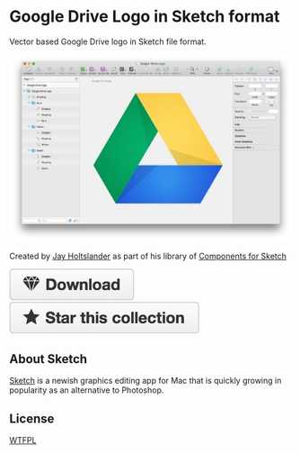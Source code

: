 Google Drive Logo in Sketch format
=========================================

Vector based Google Drive logo in Sketch file format.

![Google Drive Logo](preview.jpg)

Created by [Jay Holtslander](http://jay.holtslander.com) as part of his library of [Components for Sketch](https://github.com/JayHoltslander/Components-for-Sketch)

[![Download](../../btn-download.png)](https://github.com/JayHoltslander/Components-for-Sketch/raw/master/Google-Drive-Logo/Google-Drive-Logo.sketch) [![Star](../../btn-star.png)](../../../../)

About Sketch
------------

[Sketch](http://bohemiancoding.com/sketch/) is a newish graphics editing app for Mac that is quickly growing in popularity as an alternative to Photoshop. 


License
------------
[WTFPL](http://www.wtfpl.net/)
